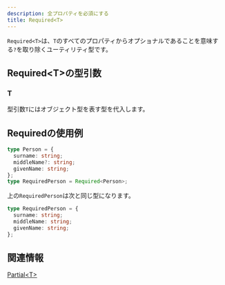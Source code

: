 ```yaml
---
description: 全プロパティを必須にする
title: Required<T>
---
```


`Required<T>`は、`T`のすべてのプロパティからオプショナルであることを意味する`?`を取り除くユーティリティ型です。

## Required&lt;T>の型引数

### T

型引数`T`にはオブジェクト型を表す型を代入します。

## Requiredの使用例

```ts
type Person = {
  surname: string;
  middleName?: string;
  givenName: string;
};
type RequiredPerson = Required<Person>;
```

上の`RequiredPerson`は次と同じ型になります。

```ts
type RequiredPerson = {
  surname: string;
  middleName: string;
  givenName: string;
};
```

## 関連情報

[Partial&lt;T>](partial.md)
